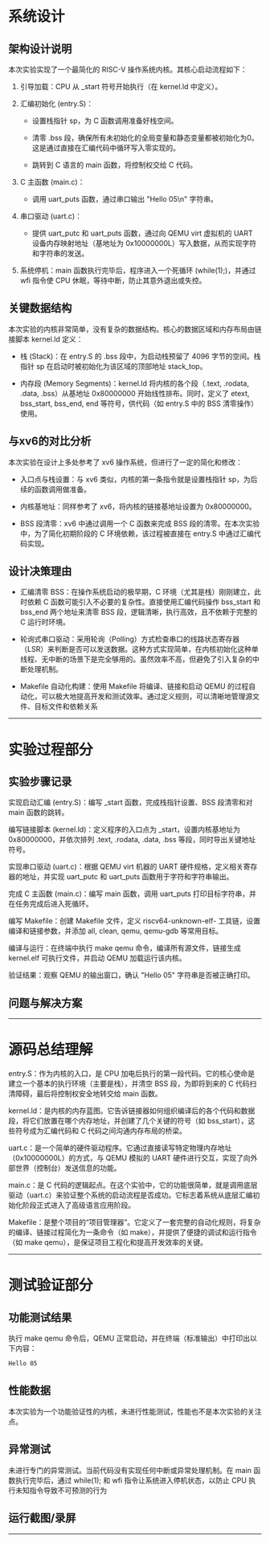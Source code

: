 # **系统设计**
## 架构设计说明
本次实验实现了一个最简化的 RISC-V 操作系统内核。其核心启动流程如下：

1. 引导加载：CPU 从 _start 符号开始执行（在 kernel.ld 中定义）。

2. 汇编初始化 (entry.S)：

   * 设置栈指针 sp，为 C 函数调用准备好栈空间。

    - 清零 .bss 段，确保所有未初始化的全局变量和静态变量都被初始化为0。这是通过直接在汇编代码中循环写入零实现的。

    - 跳转到 C 语言的 main 函数，将控制权交给 C 代码。

1. C 主函数 (main.c)：

    - 调用 uart_puts 函数，通过串口输出 "Hello 05\n" 字符串。

4. 串口驱动 (uart.c)：

    - 提供 uart_putc 和 uart_puts 函数，通过向 QEMU virt 虚拟机的 UART 设备内存映射地址（基地址为 0x10000000L）写入数据，从而实现字符和字符串的发送。

5. 系统停机：main 函数执行完毕后，程序进入一个死循环 (while(1);)，并通过 wfi 指令使 CPU 休眠，等待中断，防止其意外退出或失控。
## 关键数据结构
本次实验的内核非常简单，没有复杂的数据结构。核心的数据区域和内存布局由链接脚本 kernel.ld 定义：

- 栈 (Stack)：在 entry.S 的 .bss 段中，为启动栈预留了 4096 字节的空间。栈指针 sp 在启动时被初始化为该区域的顶部地址 stack_top。

- 内存段 (Memory Segments)：kernel.ld 将内核的各个段（.text, .rodata, .data, .bss）从基地址 0x80000000 开始线性排布。同时，定义了 etext, bss_start, bss_end, end 等符号，供代码（如 entry.S 中的 BSS 清零操作）使用。
## 与xv6的对比分析
本次实验在设计上多处参考了 xv6 操作系统，但进行了一定的简化和修改：

- 入口点与栈设置：与 xv6 类似，内核的第一条指令就是设置栈指针 sp，为后续的函数调用做准备。

- 内核基地址：同样参考了 xv6，将内核的链接基地址设置为 0x80000000。

- BSS 段清零：xv6 中通过调用一个 C 函数来完成 BSS 段的清零。在本次实验中，为了简化初期阶段的 C 环境依赖，该过程被直接在 entry.S 中通过汇编代码实现。
## 设计决策理由
- 汇编清零 BSS：在操作系统启动的极早期，C 环境（尤其是栈）刚刚建立，此时依赖 C 函数可能引入不必要的复杂性。直接使用汇编代码操作 bss_start 和 bss_end 两个地址来清零 BSS 段，逻辑清晰，执行高效，且不依赖于完整的 C 运行时环境。

- 轮询式串口驱动：采用轮询（Polling）方式检查串口的线路状态寄存器（LSR）来判断是否可以发送数据。这种方式实现简单，在内核初始化这种单线程、无中断的场景下是完全够用的。虽然效率不高，但避免了引入复杂的中断处理机制。

- Makefile 自动化构建：使用 Makefile 将编译、链接和启动 QEMU 的过程自动化，可以极大地提高开发和测试效率。通过定义规则，可以清晰地管理源文件、目标文件和依赖关系
---
# **实验过程部分**
## 实验步骤记录
实现启动汇编 (entry.S)：编写 _start 函数，完成栈指针设置、BSS 段清零和对 main 函数的跳转。

编写链接脚本 (kernel.ld)：定义程序的入口点为 _start，设置内核基地址为 0x80000000，并依次排列 .text, .rodata, .data, .bss 等段，同时导出关键地址符号。

实现串口驱动 (uart.c)：根据 QEMU virt 机器的 UART 硬件规格，定义相关寄存器的地址，并实现 uart_putc 和 uart_puts 函数用于字符和字符串输出。

完成 C 主函数 (main.c)：编写 main 函数，调用 uart_puts 打印目标字符串，并在任务完成后进入死循环。

编写 Makefile：创建 Makefile 文件，定义 riscv64-unknown-elf- 工具链，设置编译和链接参数，并添加 all, clean, qemu, qemu-gdb 等常用目标。

编译与运行：在终端中执行 make qemu 命令，编译所有源文件，链接生成 kernel.elf 可执行文件，并启动 QEMU 加载运行该内核。

验证结果：观察 QEMU 的输出窗口，确认 "Hello 05" 字符串是否被正确打印。


## 问题与解决方案

---
# **源码总结理解**
entry.S：作为内核的入口，是 CPU 加电后执行的第一段代码。它的核心使命是建立一个基本的执行环境（主要是栈），并清空 BSS 段，为即将到来的 C 代码扫清障碍，最后将控制权安全地转交给 main 函数。

kernel.ld：是内核的内存蓝图。它告诉链接器如何组织编译后的各个代码和数据段，将它们放置在哪个内存地址，并创建了几个关键的符号（如 bss_start），这些符号成为汇编代码和 C 代码之间沟通内存布局的桥梁。

uart.c：是一个简单的硬件驱动程序。它通过直接读写特定物理内存地址（0x10000000L）的方式，与 QEMU 模拟的 UART 硬件进行交互，实现了向外部世界（控制台）发送信息的功能。

main.c：是 C 代码的逻辑起点。在这个实验中，它的功能很简单，就是调用底层驱动（uart.c）来验证整个系统的启动流程是否成功。它标志着系统从底层汇编初始化阶段正式进入了高级语言应用阶段。

Makefile：是整个项目的“项目管理器”。它定义了一套完整的自动化规则，将复杂的编译、链接过程简化为一条命令（如 make），并提供了便捷的调试和运行指令（如 make qemu），是保证项目工程化和提高开发效率的关键。

---
# **测试验证部分**
## 功能测试结果
执行 make qemu 命令后，QEMU 正常启动，并在终端（标准输出）中打印出以下内容：
```zsh
Hello 05
```
## 性能数据
本次实验为一个功能验证性的内核，未进行性能测试，性能也不是本次实验的关注点。
## 异常测试
未进行专门的异常测试。当前代码没有实现任何中断或异常处理机制。在 main 函数执行完毕后，通过 while(1); 和 wfi 指令让系统进入停机状态，以防止 CPU 执行未知指令导致不可预测的行为
## 运行截图/录屏

---
